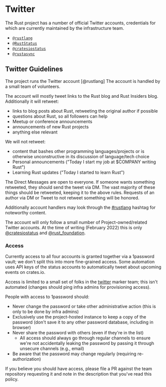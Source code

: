 # Twitter

The Rust project has a number of official Twitter accounts, credentials for which are
currently maintained by the infrastructure team.

* [`@rustlang`](https://twitter.com/rustlang)
* [`@RustStatus`](https://twitter.com/RustStatus)
* [`@cratesiostatus`](https://twitter.com/cratesiostatus)
* [`@rustasync`](https://twitter.com/rustasync)

## Twitter Guidelines

The project runs the Twitter account [@rustlang]
The account is handled by a small team of volunteers.

The account will mostly tweet links to the Rust blog and Rust Insiders blog.
Additionally it will retweet:

* links to blog posts about Rust, retweeting the original author if possible
* questions about Rust, so all followers can help
* Meetup or conference announcements
* announcements of new Rust projects
* anything else relevant

We will not retweet:

* content that bashes other programming languages/projects or is otherwise unconstructive in its discussion of language/tech choice
* Personal announcements ("Today I start my job at $COMPANY writing Rust")
* Learning Rust updates ("Today I started to learn Rust")

The Direct Messages are open to everyone.
If someone wants something retweeted, they should send the tweet via DM.
The vast majority of these things should be retweeted, keeping it to the above rules.
Requests of an author via DM or Tweet to not retweet something will be honored.

Additionally account handlers may look through the [#rustlang](https://twitter.com/hashtag/rustlang?src=hashtag_click) hashtag for noteworthy content.

The account will only follow a small number of Project-owned/related Twitter accounts.
At the time of writing (February 2022) this is only [@cratesiostatus](https://twitter.com/cratesiostatus) and [@rust_foundation](https://twitter.com/rust_foundation).

### Access

Currently access to all four accounts is granted together via a 1password
vault; we don't split this into more fine-grained access. Some automation uses
API keys of the status accounts to automatically tweet about upcoming events on
crates.io.

Access is limited to a small set of folks in the
[twitter](https://github.com/rust-lang/team/blob/master/teams/twitter.toml)
marker team; this isn't automated (changes should ping infra admins for provisioning access).

People with access to 1password should:

* Never change the password or take other administrative action (this is only
  to be done by infra admins)
* Exclusively use the project-hosted instance to keep a copy of the password
  (don't save it to any other password database, including in browser)
* Never share the password with others (even if they're in the list)
  * All access should always go through regular channels to ensure we're not
    accidentally leaking the password by passing it through unsecure channels
    (e.g., email)
* Be aware that the password may change regularly (requiring re-authorization)

If you believe you should have access, please file a PR against the team
repository requesting it and note in the description that you've read this
policy.
